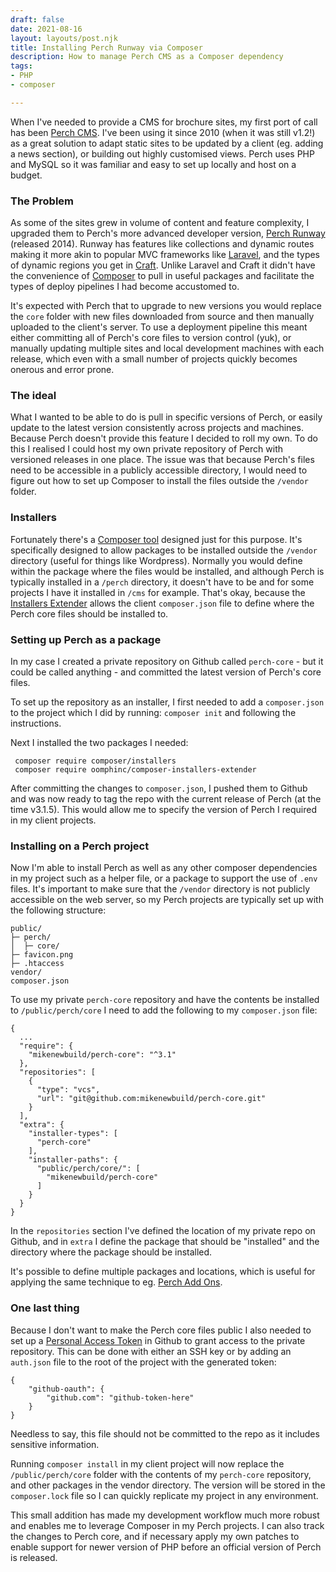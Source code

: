 ```yaml
---
draft: false
date: 2021-08-16
layout: layouts/post.njk
title: Installing Perch Runway via Composer
description: How to manage Perch CMS as a Composer dependency
tags:
- PHP
- composer

---
```

When I've needed to provide a CMS for brochure sites, my first port of call has been [Perch CMS](https://grabaperch.com/). I've been using it since 2010 (when it was still v1.2!) as a great solution to adapt static sites to be updated by a client (eg. adding a news section), or building out highly customised views. Perch uses PHP and MySQL so it was familiar and easy to set up locally and host on a budget.

### The Problem

As some of the sites grew in volume of content and feature complexity, I upgraded them to Perch's more advanced developer version, [Perch Runway](https://perchrunway.com/) (released 2014). Runway has features like collections and dynamic routes making it more akin to popular MVC frameworks like [Laravel](https://laravel.com/), and the types of dynamic regions you get in [Craft](https://craftcms.com/). Unlike Laravel and Craft it didn't have the convenience of [Composer](https://getcomposer.org/) to pull in useful packages and facilitate the types of deploy pipelines I had become accustomed to.

It's expected with Perch that to upgrade to new versions you would replace the `core` folder with new files downloaded from source and then manually uploaded to the client's server. To use a deployment pipeline this meant either committing all of Perch's core files to version control (yuk), or manually updating multiple sites and local development machines with each release, which even with a small number of projects quickly becomes onerous and error prone.

### The ideal

What I wanted to be able to do is pull in specific versions of Perch, or easily update to the latest version consistently across projects and machines. Because Perch doesn't provide this feature I decided to roll my own. To do this I realised I could host my own private repository of Perch with versioned releases in one place. The issue was that because Perch's files need to be accessible in a publicly accessible directory, I would need to figure out how to set up Composer to install the files outside the `/vendor` folder.

### Installers

Fortunately there's a [Composer tool](https://github.com/composer/installers) designed just for this purpose. It's specifically designed to allow packages to be installed outside the `/vendor` directory (useful for things like Wordpress). Normally you would define within the package where the files would be installed, and although Perch is typically installed in a  `/perch` directory, it doesn't have to be and for some projects I have it installed in `/cms` for example. That's okay, because the [Installers Extender](https://github.com/oomphinc/composer-installers-extender) allows the client `composer.json` file to define where the Perch core files should be installed to.

### Setting up Perch as a package

In my case I created a private repository on Github called `perch-core` - but it could be called anything - and committed the latest version of Perch's core files. 

To set up the repository as an installer, I first needed to add a `composer.json` to the project which I did by running: `composer init` and following the instructions.

Next I installed the two packages I needed:

     composer require composer/installers
     composer require oomphinc/composer-installers-extender

After committing the changes to `composer.json`, I pushed them to Github and was now ready to tag the repo with the current release of Perch (at the time v3.1.5). This would allow me to specify the version of Perch I required in my client projects.

### Installing on a Perch project

Now I'm able to install Perch as well as any other composer dependencies in my project such as a helper file, or a package to support the use of `.env` files. It's important to make sure that the `/vendor` directory is not publicly accessible on the web server, so my Perch projects are typically set up with the following structure:

    public/
    ├─ perch/
    │  ├─ core/
    ├─ favicon.png
    ├─ .htaccess
    vendor/
    composer.json

To use my private `perch-core` repository and have the contents be installed to `/public/perch/core` I need to add the following to my `composer.json` file:

    {
      ...
      "require": {
        "mikenewbuild/perch-core": "^3.1"
      },
      "repositories": [
        {
          "type": "vcs",
          "url": "git@github.com:mikenewbuild/perch-core.git"
        }
      ],
      "extra": {
        "installer-types": [
          "perch-core"
        ],
        "installer-paths": {
          "public/perch/core/": [
            "mikenewbuild/perch-core"
          ]
        }
      }
    }

In the `repositories` section I've defined the location of my private repo on Github, and in `extra` I define the package that should be "installed" and the directory where the package should be installed. 

It's possible to define multiple packages and locations, which is useful for applying the same technique to eg. [Perch Add Ons](https://addons.perchcms.com/).

### One last thing

Because I don't want to make the Perch core files public I also needed to set up a [Personal Access Token](https://github.com/settings/tokens) in Github to grant access to the private repository. This can be done with either an SSH key or by adding an `auth.json` file to the root of the project with the generated token:

    {
        "github-oauth": {
            "github.com": "github-token-here"
        }
    }

Needless to say, this file should not be committed to the repo as it includes sensitive information.

Running `composer install` in my client project will now replace the `/public/perch/core` folder with the contents of my `perch-core` repository, and other packages in the vendor directory. The version will be stored in the `composer.lock` file so I can quickly replicate my project in any environment.

This small addition has made my development workflow much more robust and enables me to leverage Composer in my Perch projects. I can also track the changes to Perch core, and if necessary apply my own patches to enable support for newer version of PHP before an official version of Perch is released.